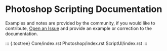 Photoshop Scripting Documentation
=================================

Examples and notes are provided by the community, if you would like to
contribute, [Open an
Issue](https://github.com/theiviaxx/photoshop-docs/issues) and provide
an example or correction to the documentation.

::: {.toctree}
Core/index.rst Photoshop/index.rst ScriptUI/index.rst
:::
